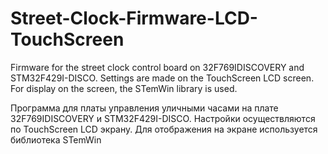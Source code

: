 # Street-Clock-Firmware-LCD-TouchScreen
Firmware for the street clock control board on 32F769IDISCOVERY and STM32F429I-DISCO. Settings are made on the TouchScreen LCD screen. For display on the screen, the STemWin library is used.

Программа для платы управления уличными часами на плате 32F769IDISCOVERY и STM32F429I-DISCO. Настройки осуществляются по TouchScreen LCD экрану. Для отображения на экране используется библиотека STemWin
